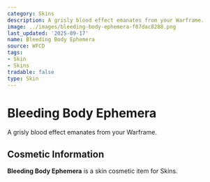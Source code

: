 ```yaml
---
category: Skins
description: A grisly blood effect emanates from your Warframe.
image: ../images/bleeding-body-ephemera-f07dac8288.png
last_updated: '2025-09-17'
name: Bleeding Body Ephemera
source: WFCD
tags:
- Skin
- Skins
tradable: false
type: Skin
---
```


# Bleeding Body Ephemera

A grisly blood effect emanates from your Warframe.

## Cosmetic Information

**Bleeding Body Ephemera** is a skin cosmetic item for Skins.

